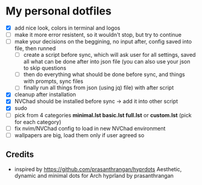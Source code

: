 # My personal dotfiles

- [x] add nice look, colors in terminal and logos
- [ ] make it more error resistent, so it wouldn't stop, but try to continue
- [ ] make your decisions on the beggining, no input after, config saved into file, then runned
    - [ ] create a script before sync, which will ask user for all settings, saved all what can be done after into json file (you can also use your json to skip questions 
    - [ ] then do everything what should be done before sync, and things with prompts, sync files
    - [ ] finally run all things from json (using jq) file) with after script
- [x] cleanup after installation
- [x] NVChad should be installed before sync -> add it into other script
- [x] sudo
- [ ] pick from 4 categories **minimal.lst basic.lst full.lst** or **custom.lst** (pick for each category)
- [ ] fix nvim/NVChad config to load in new NVChad environment
- [ ] wallpapers are big, load them only if user agreed so

## Credits

- inspired by https://github.com/prasanthrangan/hyprdots Aesthetic, dynamic and minimal dots for Arch hyprland by prasanthrangan
